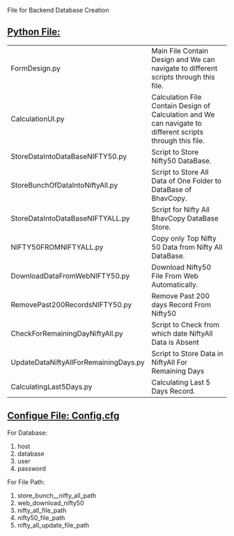 File for Backend Database Creation

<h2><u><b> Python File:</b> </u></h2>

<table>

<tr>
<td> FormDesign.py </td>
<td> Main File Contain Design and We can navigate to different scripts through this file. </td>
</tr>
    
<tr>
<td> CalculationUI.py </td>
<td> Calculation File Contain Design of Calculation and We can navigate to different scripts through this file. </td>
</tr>    

<tr>
<td>StoreDataIntoDataBaseNIFTY50.py</td>
<td>Script to Store Nifty50 DataBase. </td>
</tr>


<tr> 
<td>StoreBunchOfDataIntoNiftyAll.py</td>
<td>Script to Store All Data of One Folder to DataBase of BhavCopy. </td>
</tr>
    

<tr>
<td> StoreDataIntoDataBaseNIFTYALL.py</td> 
<td> Script for Nifty All BhavCopy DataBase Store. </td>
</tr>

<tr>
<td>NIFTY50FROMNIFTYALL.py</td>
<td> Copy only Top Nifty 50 Data from Nifty All DataBase. </td>
</tr>
    
<tr>
<td>DownloadDataFromWebNIFTY50.py</td>
<td> Download Nifty50 File From Web Automatically. </td>
</tr>

<tr>
<td>RemovePast200RecordsNIFTY50.py</td>
<td> Remove Past 200 days Record From Nifty50 </td>
</tr>


<tr> 
<td>CheckForRemainingDayNiftyAll.py</td>
<td>Script to Check from which date NiftyAll Data is Absent </td>
</tr>

<tr> 
<td>UpdateDataNiftyAllForRemainingDays.py</td>
<td>Script to Store Data in NiftyAll For Remaining Days </td>
</tr>

<tr>
<td> CalculatingLast5Days.py </td>
<td> Calculating Last 5 Days Record. </td>
</tr>    

</table>



<h2><u><b>Configue File: Config.cfg</b> </u></h2>

For Database:
1) host
2) database
3) user
4) password

For File Path:
1) store_bunch__nifty_all_path 
2) web_download_nifty50 
3) nifty_all_file_path 
4) nifty50_file_path
5) nifty_all_update_file_path
